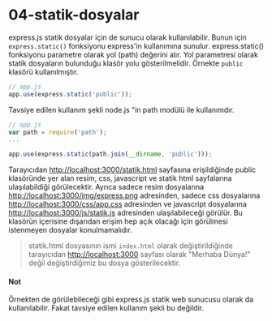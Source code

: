 # 04-statik-dosyalar

express.js statik dosyalar için de sunucu olarak kullanılabilir. Bunun için `express.static()` fonksiyonu express'in kullanımına sunulur. express.static() fonksiyonu parametre olarak yol (path) değerini alır. Yol parametresi olarak statik dosyaların bulunduğu klasör yolu gösterilmelidir. Örnekte `public` klasörü kullanılmıştır.
```js
// app.js
app.use(express.static('public'));
```
Tavsiye edilen kullanım şekli node.js "in path modülü ile kullanımdır.
```js
// app.js
var path = require('path');
...

app.use(express.static(path.join(__dirname, 'public')));
```

Tarayıcıdan [http://localhost:3000/statik.html](http://localhost:3000/statik.html) sayfasına erişildiğinde public klasöründe yer alan resim, css, javascript ve statik html sayfalarına ulaşılabildiği görülecektir. Ayrıca sadece resim dosyalarına [http://localhost:3000/img/express.png](http://localhost:3000/img/express.png) adresinden, sadece css dosyalarına [http://localhost:3000/css/app.css](http://localhost:3000/css/app.css) adresinden ve javascript dosyalarına  [http://localhost:3000/js/statik.js](http://localhost:3000/js/statik.js) adresinden ulaşılabileceği görülür. Bu klasörün içerisine dışarıdan erişim hep açık olacağı için görülmesi istenmeyen dosyalar konulmamalıdır.

> statik.html dosyasının ismi `index.html` olarak değiştirildiğinde tarayıcıdan [http://localhost:3000](http://localhost:3000) sayfası olarak "Merhaba Dünya!" değil değiştirdiğimiz bu dosya gösterilecektir.

#### Not
Örnekten de görülebileceği gibi express.js statik web sunucusu olarak da kullanılabilir. Fakat tavsiye edilen kullanım şekli bu değildir.
